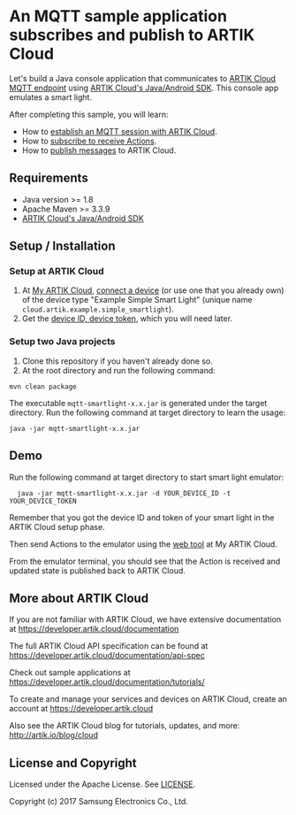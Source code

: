 # An MQTT sample application subscribes and publish to ARTIK Cloud

Let's build a Java console application that communicates to [ARTIK Cloud MQTT endpoint](https://developer.artik.cloud/documentation/data-management/mqtt.html) using [ARTIK Cloud's Java/Android SDK](https://github.com/artikcloud/artikcloud-java). This console app emulates a smart light.

After completing this sample, you will learn:

- How to [establish an MQTT session with ARTIK Cloud](https://developer.artik.cloud/documentation/data-management/mqtt.html#establish-an-mqtt-session).
- How to [subscribe to receive Actions](https://developer.artik.cloud/documentation/data-management/mqtt.html#subscribe-to-receive-actions).
- How to [publish messages](https://developer.artik.cloud/documentation/data-management/mqtt.html#publish-data-only-messages) to ARTIK Cloud.

## Requirements
- Java version >= 1.8
- Apache Maven >= 3.3.9
- [ARTIK Cloud's Java/Android SDK](https://github.com/artikcloud/artikcloud-java)

## Setup / Installation

### Setup at ARTIK Cloud

 1. At [My ARTIK Cloud](https://my.artik.cloud/), [connect a device](/documentation/tools/web-tools.html#connecting-a-device) (or use one that you already own) of the device type "Example Simple Smart Light" (unique name `cloud.artik.example.simple_smartlight`).
 2. Get the [device ID, device token](https://developer.artik.cloud/documentation/tools/web-tools.html#managing-a-device-token), which you will need later. 
 
### Setup two Java projects

 1. Clone this repository if you haven't already done so.
 2. At the root directory and run the following command:
  ~~~shell
  mvn clean package
  ~~~
  The executable `mqtt-smartlight-x.x.jar` is generated under the target directory. Run the following command at target directory to learn the usage:
  ~~~shell
  java -jar mqtt-smartlight-x.x.jar
  ~~~

## Demo

Run the following command at target directory to start smart light emulator: 
~~~shell
  java -jar mqtt-smartlight-x.x.jar -d YOUR_DEVICE_ID -t YOUR_DEVICE_TOKEN
~~~

Remember that you got the device ID and token of your smart light in the ARTIK Cloud setup phase.

Then send Actions to the emulator using the [web tool](https://developer.artik.cloud/documentation/tutorials/an-iot-remote-control.html#test-the-light) at My ARTIK Cloud.

From the emulator terminal, you should see that the Action is received and updated state is published back to ARTIK Cloud.

## More about ARTIK Cloud

If you are not familiar with ARTIK Cloud, we have extensive documentation at https://developer.artik.cloud/documentation

The full ARTIK Cloud API specification can be found at https://developer.artik.cloud/documentation/api-spec

Check out sample applications at https://developer.artik.cloud/documentation/tutorials/

To create and manage your services and devices on ARTIK Cloud, create an account at https://developer.artik.cloud

Also see the ARTIK Cloud blog for tutorials, updates, and more: http://artik.io/blog/cloud

## License and Copyright

Licensed under the Apache License. See [LICENSE](LICENSE).

Copyright (c) 2017 Samsung Electronics Co., Ltd.

